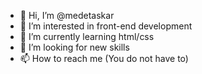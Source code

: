 - 👋 Hi, I’m @medetaskar
- 👀 I’m interested in front-end development
- 🌱 I’m currently learning html/css 
- 💞️ I’m looking for new skills
- 📫 How to reach me (You do not have to)

<!---
medetaskar/medetaskar is a ✨ special ✨ repository because its `README.md` (this file) appears on your GitHub profile.
You can click the Preview link to take a look at your changes.
--->
